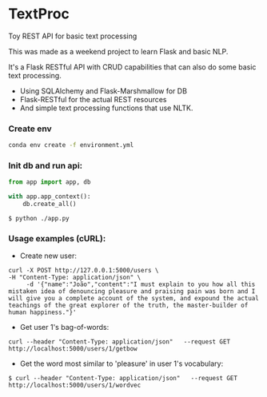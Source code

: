 # TextProc
Toy REST API for basic text processing

This was made as a weekend project to learn Flask and basic NLP.

It's a Flask RESTful API with CRUD capabilities that can also do some basic text processing.

* Using SQLAlchemy and Flask-Marshmallow for DB
* Flask-RESTful for the actual REST resources
* And simple text processing functions that use NLTK.

### Create env

```bash
conda env create -f environment.yml
```

### Init db and run api:

```python
from app import app, db

with app.app_context():
    db.create_all()

```

```
$ python ./app.py
```

### Usage examples (cURL):

* Create new user:

```
curl -X POST http://127.0.0.1:5000/users \                                                    -H "Content-Type: application/json" \
     -d '{"name":"João","content":"I must explain to you how all this mistaken idea of denouncing pleasure and praising pain was born and I will give you a complete account of the system, and expound the actual teachings of the great explorer of the truth, the master-builder of human happiness."}'
```

* Get user 1's bag-of-words:

```
curl --header "Content-Type: application/json"   --request GET  http://localhost:5000/users/1/getbow
```

* Get the word most similar to 'pleasure' in user 1's vocabulary:

```
$ curl --header "Content-Type: application/json"   --request GET  http://localhost:5000/users/1/wordvec
```

